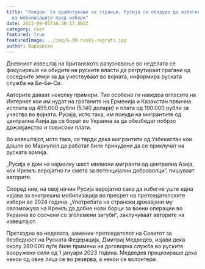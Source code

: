 ```yaml
---
title: "Лондон: Со вработување на странци, Русија се обидува да избегне нов бран
  на мобилизација пред избори"
date: 2023-09-05T16:30:17.802Z
category: свет
featured: true
featuredImage: ../img/6-30-ruski-regruti.jpg
author: Вардарски
---
```

Дневниот извештај на британското разузнавање во неделата се фокусираше на обидите на руските власти да регрутираат граѓани од соседните земји за да учествуваат во војната, информира руската служба на Би-Би-Си.

Авторите даваат неколку примери. Тие особено ги наведоа огласите на Интернет кои им нудат на граѓаните на Ерменија и Казахстан првична исплата од 495.000 рубли (5.140 долари) и плата од 190.000 рубли за учество во војната. Русија, исто така, им понуди на мигрантите од централна Азија да се борат во Украина за да обезбедат побрзо државјанство и повисоки плати.

Во извештајот, исто така, се тврди дека мигрантите од Узбекистан кои дошле во Мариупол да работат биле принудени да се приклучат на руската армија.

„Русија е дом на најмалку шест милиони мигранти од централна Азија, кои Кремљ веројатно ги смета за потенцијални доброволци“, пишуваат авторите.

Според нив, на овој начин Русија веројатно сака да избегне уште една најава за внатрешна мобилизација во пресрет на претседателските избори во 2024 година. „Употребата на странски државјани му овозможува на Кремљ да добие нови борци за воени операции во Украина во соочени со зголемени загуби“, заклучуваат авторите на извештајот.

Претходно во неделата, заменик-претседателот на Советот за безбедност на Руската Федерација, Дмитриј Медведев, изјави дека околу 280.000 луѓе биле примени на договорна служба во руските вооружени сили од 1 јануари 2023 година. Медведев прецизираше дека некои од овие лица се во резерва, а некои се волонтери.